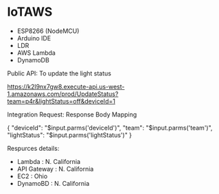 # IoTAWS

- ESP8266 (NodeMCU)
- Arduino IDE
- LDR
- AWS Lambda
- DynamoDB


Public API: To update the light status

https://k2l9nx7gw8.execute-api.us-west-1.amazonaws.com/prod/UpdateStatus?team=p4r&lightStatus=off&deviceId=1

Integration Request: Response Body Mapping

{
    "deviceId": "$input.parms('deviceId')",
    "team": "$input.parms('team')",
    "lightStatus": "$input.parms('lightStatus')"
}

Respurces details:
- Lambda : N. California
- API Gateway : N. California
- EC2 : Ohio
- DynamoBD : N. California
